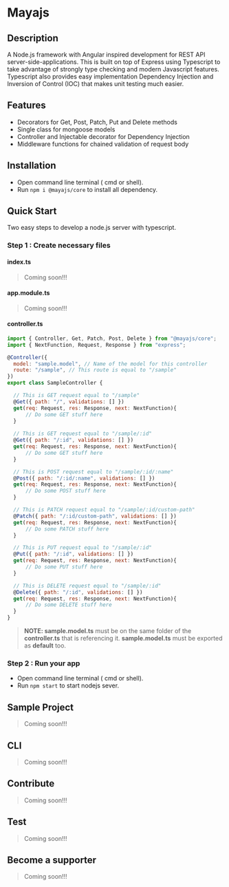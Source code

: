 # Mayajs

## Description
A Node.js framework with Angular inspired development for REST API server-side-applications. This is built on top of Express using Typescript to take advantage of strongly type checking and modern Javascript features. Typescript also provides easy implementation Dependency Injection and Inversion of Control (IOC) that makes unit testing much easier.

## Features 

- Decorators for Get, Post, Patch, Put and Delete methods
- Single class for mongoose models
- Controller and Injectable decorator for Dependency Injection
- Middleware functions for chained validation of request body

## Installation

- Open command line terminal ( cmd or shell).
- Run `npm i @mayajs/core` to install all dependency.

## Quick Start

Two easy steps to develop a node.js server with typescript.

### Step 1 : Create necessary files

#### index.ts
> Coming soon!!!

#### app.module.ts
> Coming soon!!!

#### controller.ts
```javascript
import { Controller, Get, Patch, Post, Delete } from "@mayajs/core";
import { NextFunction, Request, Response } from "express";

@Controller({
  model: "sample.model", // Name of the model for this controller
  route: "/sample", // This route is equal to "/sample"
})
export class SampleController {

  // This is GET request equal to "/sample"
  @Get({ path: "/", validations: [] })
  get(req: Request, res: Response, next: NextFunction){
      // Do some GET stuff here
  }
  
  // This is GET request equal to "/sample/:id"
  @Get({ path: "/:id", validations: [] })
  get(req: Request, res: Response, next: NextFunction){
      // Do some GET stuff here
  }

  // This is POST request equal to "/sample/:id/:name"
  @Post({ path: "/:id/:name", validations: [] })
  get(req: Request, res: Response, next: NextFunction){
      // Do some POST stuff here
  }

  // This is PATCH request equal to "/sample/:id/custom-path"
  @Patch({ path: "/:id/custom-path", validations: [] })
  get(req: Request, res: Response, next: NextFunction){
      // Do some PATCH stuff here
  }

  // This is PUT request equal to "/sample/:id"
  @Put({ path: "/:id", validations: [] })
  get(req: Request, res: Response, next: NextFunction){
      // Do some PUT stuff here
  }

  // This is DELETE request equal to "/sample/:id"
  @Delete({ path: "/:id", validations: [] })
  get(req: Request, res: Response, next: NextFunction){
      // Do some DELETE stuff here
  }
}
```
> **NOTE: sample.model.ts** must be on the same folder of the **controller.ts** that is referencing it. 
> **sample.model.ts** must be exported as **default** too.

### Step 2 : Run your app
- Open command line terminal ( cmd or shell).
- Run `npm start` to start nodejs sever.

## Sample Project
> Coming soon!!!

## CLI
> Coming soon!!!

## Contribute
> Coming soon!!!

## Test
> Coming soon!!!

## Become a supporter
> Coming soon!!!
